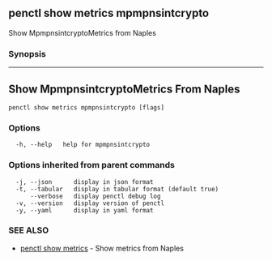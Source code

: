 ## penctl show metrics mpmpnsintcrypto

Show MpmpnsintcryptoMetrics from Naples

### Synopsis



---------------------------------
 Show MpmpnsintcryptoMetrics From Naples 
---------------------------------


```
penctl show metrics mpmpnsintcrypto [flags]
```

### Options

```
  -h, --help   help for mpmpnsintcrypto
```

### Options inherited from parent commands

```
  -j, --json      display in json format
  -t, --tabular   display in tabular format (default true)
      --verbose   display penctl debug log
  -v, --version   display version of penctl
  -y, --yaml      display in yaml format
```

### SEE ALSO
* [penctl show metrics](penctl_show_metrics.md)	 - Show metrics from Naples


